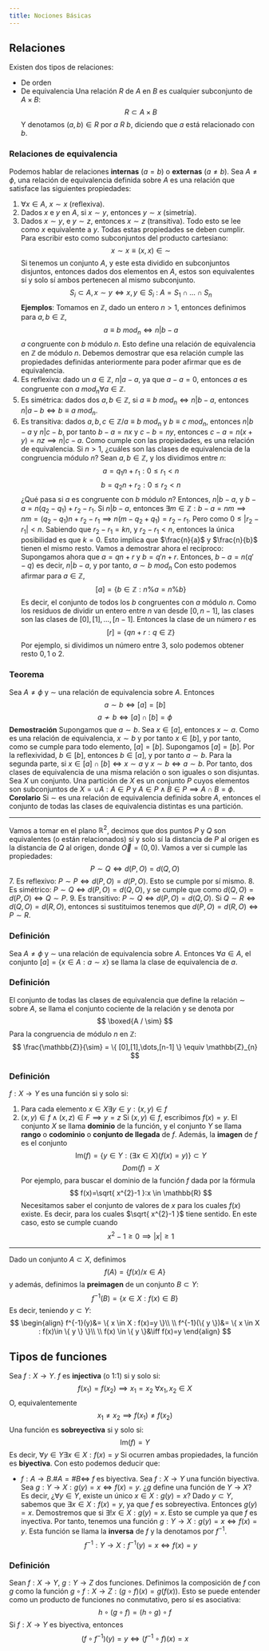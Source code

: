 ```yaml
---
title: Nociones Básicas
---
```

## Relaciones
Existen dos tipos de relaciones:
- De orden
- De equivalencia
Una relación $R$ de $A$ en $B$ es cualquier subconjunto de $A \times B$:
$$
R \subset A \times B
$$
Y denotamos $(a,b) \in R$ por $a~R~b$, diciendo que $a$ está relacionado con $b$.
### Relaciones de equivalencia
Podemos hablar de relaciones **internas** $(a=b)$ o **externas** $(a \neq b)$.
Sea $A \neq \phi$, una relación de equivalencia definida sobre $A$ es una relación que satisface las siguientes propiedades:
1. $\forall x \in A,~x \sim x$ (reflexiva).
2. Dados $x$ e $y$ en $A$, si $x\sim y$, entonces $y \sim x$ (simetría).
3. Dados $x\sim y$, e $y \sim z$, entonces $x \sim z$ (transitiva).
Todo esto se lee como $x$ equivalente a $y$. Todas estas propiedades se deben cumplir.
Para escribir esto como subconjuntos del producto cartesiano:
$$
x \sim x \equiv (x,x) \in \sim
$$
Si tenemos un conjunto $A$, y este esta dividido en subconjuntos disjuntos, entonces dados dos elementos en $A$, estos son equivalentes sí y solo sí ambos pertenecen al mismo subconjunto.
$$
S_{i} \subset A, x \sim y \iff x,y \in S_{i}~ :~ A = S_{1} \cap\dots \cap S_{n}
$$
**Ejemplos**:
Tomamos en $\mathbb{Z}$, dado un entero $n>1$, entonces definimos para $a,b \in \mathbb{Z}$,
$$
a \equiv b ~ mod_{n} \iff n | b -a
$$
$a$ congruente con $b$ módulo $n$.
Esto define una relación de equivalencia en $\mathbb{Z}$ de módulo $n$.
Debemos demostrar que esa relación cumple las propiedades definidas anteriormente para poder afirmar que es de equivalencia.
4. Es reflexiva: dado un $a \in \mathbb{Z}$, $n | a-a$, ya que $a-a = 0$, entonces $a$ es congruente con $a ~ mod_{n} \forall a \in \mathbb{Z}$.
5. Es simétrica: dados dos $a,b \in \mathbb{Z}$, si $a \equiv b ~mod_{n} \iff n|b-a$, entonces $n |a-b \iff b \equiv a ~mod_{n}$.
6. Es transitiva: dados $a,b,c \in \mathbb{Z} / a \equiv b~ mod_{n}$ y $b \equiv c ~ mod_{n}$, entonces $n |b-a$ y $n|c-b$, por tanto $b-a = nx$ y $c-b = ny$, entonces $c-a=n(x+y)=nz \implies n |c-a$.
Como cumple con las propiedades, es una relación de equivalencia.
Si $n>1$, ¿cuáles son las clases de equivalencia de la congruencia módulo $n$?
Sean $a,b\in \mathbb{Z}$, y los dividimos entre $n$:
$$
a = q_{1}n+r_{1}:0\leq r_{1}<n
$$
$$
b=q_{2}n+r_{2}:0\leq r_{2}<n
$$
¿Qué pasa si $a$ es congruente con $b$ módulo $n$?
Entonces, $n |b-a$, y $b-a=n(q_{2}-q_{1}) +r_{2}-r_{1}$. Si $n|b-a$, entonces $\exists m \in \mathbb{Z}: b-a=nm \implies nm=(q_{2}-q_{1})n+r_{2}-r_{1}\implies n(m-q_{2}+q_{1})=r_{2}-r_{1}$.
Pero como $0\leq|r_{2}-r_{1}|<n$. Sabiendo que $r_{2}-r_{1} = kn$, y $r_{2}-r_{1} < n$, entonces la única posibilidad es que $k=0$. Esto implica que $\frac{n}{a}$ y $\frac{n}{b}$ tienen el mismo resto.
Vamos a demostrar ahora el recíproco:
Supongamos ahora que $a = qn+r$ y $b=q'n+r$. Entonces, $b-a = n(q'-q)$ es decir, $n|b-a$, y por tanto, $a \sim b~mod_{n}$
Con esto podemos afirmar para $a\in \mathbb{Z}$,
$$
[a] = \{ b \in \mathbb{Z}:n\%a=n\%b \}
$$
Es decir, el conjunto de todos los $b$ congruentes con $a$ módulo $n$. Como los residuos de dividir un entero entre $n$ van desde $[0,n-1]$, las clases son las clases de $[0],[1],\dots,[n-1]$. Entonces la clase de un número $r$ es
$$
[r]= \{ qn+r:q\in \mathbb{Z} \}
$$
Por ejemplo, si dividimos un número entre $3$, solo podemos obtener resto $0,1$ o $2$.
### Teorema
Sea $A \neq \phi$ y $\sim$ una relación de equivalencia sobre $A$. Entonces
$$
a\sim b\iff[a]=[b]
$$
$$
a\not\sim b \iff [a] \cap  [b]=\phi
$$
**Demostración**
Supongamos que $a\sim b$. Sea $x \in[a]$, entonces $x\sim a$. Como es una relación de equivalencia, $x\sim b$ y por tanto $x \in [b]$, y por tanto, como se cumple para todo elemento, $[a]=[b]$.
Supongamos $[a]=[b]$. Por la reflexividad, $b\in[b]$, entonces $b\in[a]$, y por tanto $a\sim b$.
Para la segunda parte, si $x \in[a]\cap[b]\iff x\sim a$ y $x\sim b\iff a\sim b$. Por tanto, dos clases de equivalencia de una misma relación o son iguales o son disjuntas.
Sea $X$ un conjunto. Una partición de $X$ es un conjunto $P$ cuyos elementos son subconjuntos de $X= \cup A : A \in P$ y $A \in P \wedge B \in P \implies A \cap B = \phi$.
**Corolario**
Si $\sim$ es una relación de equivalencia definida sobre $A$, entonces el conjunto de todas las clases de equivalencia distintas es una partición.

---
Vamos a tomar en el plano $\mathbb{R}^2$, decimos que dos puntos $P$ y $Q$ son equivalentes (o están relacionados) sí y solo sí la distancia de $P$ al origen es la distancia de $Q$ al origen, donde $\vec{O} = (0,0)$. Vamos a ver si cumple las propiedades:
$$
P \sim Q \iff d(P,O)=d(Q,O)
$$
7. Es reflexivo: $P \sim P \iff d(P,O) = d(P,O)$. Esto se cumple por sí mismo.
8. Es simétrico: $P\sim Q \iff d(P,O) = d(Q,O)$, y se cumple que como $d(Q,O)=d(P,O) \iff Q\sim P$.
9. Es transitivo: $P\sim Q \iff d(P,O) = d(Q,O)$. Si $Q\sim R \iff d(Q,O) = d(R,O)$, entonces si sustituimos tenemos que $d(P,O)=d(R,O) \iff P \sim R$.
### Definición
Sea $A \neq \phi$ y $\sim$ una relación de equivalencia sobre $A$. Entonces $\forall a \in A$, el conjunto $[a] = \{ x \in A : a \sim x \}$ se llama la clase de equivalencia de $a$.
### Definición
El conjunto de todas las clases de equivalencia que define la relación $\sim$ sobre $A$, se llama el conjunto cociente de la relación y se denota por
$$
\boxed{A / \sim}
$$
Para la congruencia de módulo $n$ en $\mathbb{Z}$:
$$
\frac{\mathbb{Z}}{\sim} = \{ [0],[1],\dots,[n-1] \} \equiv \mathbb{Z}_{n}
$$
### Definición
$f:X\to Y$ es una función si y solo si:
1. Para cada elemento $x \in X \exists y \in y : (x,y) \in f$
2. $(x,y) \in f \wedge (x,z) \in F \implies y = z$
Si $(x,y) \in f$, escribimos $f(x)=y$. El conjunto $X$ se llama **dominio** de la función, y el conjunto $Y$ se llama **rango** o **codominio** o **conjunto de llegada** de $f$.
Además, la **imagen** de $f$ es el conjunto
$$
\mathrm{Im}(f)=\{ y \in Y : (\exists x \in X)(f(x)=y) \} \subset Y
$$
$$
Dom (f) = X
$$
Por ejemplo, para buscar el dominio de la función $f$ dada por la fórmula
$$
f(x)=\sqrt{ x^{2}-1 }:x \in \mathbb{R}
$$
Necesitamos saber el conjunto de valores de $x$ para los cuales $f(x)$ existe. Es decir, para los cuales $\sqrt{ x^{2}-1 }$ tiene sentido. En este caso, esto se cumple cuando
$$
x^{2}-1\geq 0 \implies |x|\geq 1
$$
---
Dado un conjunto $A \subset X$, definimos
$$
f(A)= \{ f(x) / x \in A \}
$$
y además, definimos la **preimagen** de un conjunto $B \subset Y$:
$$
f^{-1}(B)= \{ x \in X : f(x) \in B \}
$$
Es decir, teniendo $y \subset Y$:
$$
\begin{align}
f^{-1}(y)&= \{ x \in X : f(x)=y \}\\ \\
f^{-1}(\{ y \})&= \{ x \in X : f(x)\in \{ y \} \}\\ \\
f(x) \in \{  y \}&\iff f(x)=y
\end{align}
$$
## Tipos de funciones
Sea $f:X\to Y$. $f$ es **injectiva** (o 1:1) si y solo si:
$$
f(x_{1})=f(x_{2}) \implies x_{1}=x_{2}~ \forall x_{1},x_{2}\in X
$$
O, equivalentemente
$$
x_{1}\neq x_{2} \implies f(x_{1})\neq f(x_{2})
$$
Una función es **sobreyectiva** si y solo si:
$$
\mathrm{Im}(f)=Y
$$
Es decir, $\forall y \in Y \exists x \in X:f(x)=y$
Si ocurren ambas propiedades, la función es **biyectiva**.
Con esto podemos deducir que:
- $f:A\to B. \#A=\#B \iff~f$ es biyectiva.
Sea $f:X\to Y$ una función biyectiva. Sea $g:Y\to X : g(y)=x \iff f(x)=y$.
¿$g$ define una función de $Y\to X$?
Es decir, ¿$\forall y \in Y$, existe un único $x \in X : g(y)=x$?
Dado $y \subset Y$, sabemos que $\exists x \in X : f(x)=y$, ya que $f$ es sobreyectiva. Entonces $g(y)=x$.
Demostremos que si $\exists ! x \in X :g(y)=x$. Esto se cumple ya que $f$ es inyectiva. Por tanto, tenemos una función $g:Y\to X : g(y)=x \iff f(x)=y$. Esta función se llama la **inversa** de $f$ y la denotamos por $f^{-1}$.
$$
f^{-1}:Y\to X: f^{-1}(y)=x\iff f(x)=y
$$
### Definición
Sean $f:X\to Y$, $g:Y\to Z$ dos funciones. Definimos la composición de $f$ con $g$ como la función $g\circ f: X\to Z:(g\circ f)(x)=g(f(x))$.
Esto se puede entender como un producto de funciones no conmutativo, pero sí es asociativa:
$$
h\circ(g\circ f)=(h\circ g)\circ f
$$
Si $f:X\to Y$ es biyectiva, entonces
$$
(f\circ f^{-1})(y)=y \iff (f^{-1}\circ f)(x)=x
$$

